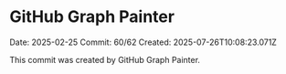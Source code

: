 # GitHub Graph Painter

Date: 2025-02-25
Commit: 60/62
Created: 2025-07-26T10:08:23.071Z

This commit was created by GitHub Graph Painter.
